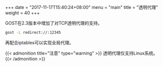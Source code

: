 +++
date = "2017-11-17T15:40:24+08:00"
menu = "main"
title = "透明代理"
weight = 40
+++

GOST在2.3版本中增加了对TCP透明代理的支持。

```bash
gost -L redirect://:12345
```

再配合iptables可以实现全局代理。

{{< admonition title="注意" type="warning" >}}
透明代理仅支持Linux系统。
{{< /admonition >}}
